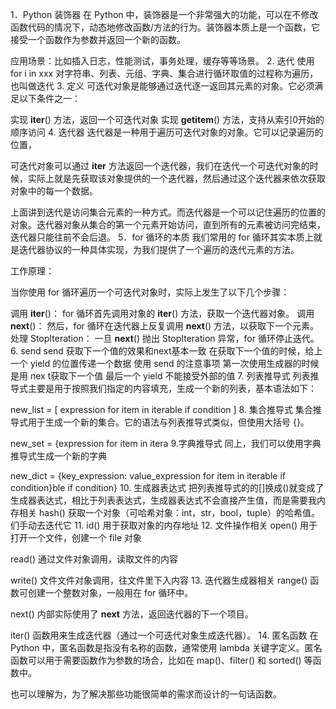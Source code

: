 1．Python 装饰器
在 Python 中，装饰器是一个非常强大的功能，可以在不修改函数代码的情况下，动态地修改函数/方法的行为。装饰器本质上是一个函数，它接受一个函数作为参数并返回一个新的函数。

应用场景：比如插入日志，性能测试，事务处理，缓存等等场景。
2. 迭代
使用 for i in xxx 对字符串、列表、元组、字典、集合进行循环取值的过程称为遍历，也叫做迭代
3. 定义
可迭代对象是能够通过迭代逐一返回其元素的对象。它必须满足以下条件之一：

实现 __iter__() 方法，返回一个可迭代对象
实现 __getitem__() 方法，支持从索引0开始的顺序访问
4. 迭代器
迭代器是一种用于遍历可迭代对象的对象。它可以记录遍历的位置，

可迭代对象可以通过 __iter__ 方法返回一个迭代器，我们在迭代一个可迭代对象的时候，实际上就是先获取该对象提供的一个迭代器，然后通过这个迭代器来依次获取对象中的每一个数据。

上面讲到迭代是访问集合元素的一种方式。而迭代器是一个可以记住遍历的位置的对象。迭代器对象从集合的第一个元素开始访问，直到所有的元素被访问完结束，迭代器只能往前不会后退。
5．for 循环的本质
我们常用的 for 循环其实本质上就是迭代器协议的一种具体实现，为我们提供了一个遍历的迭代元素的方法。

工作原理：

当你使用 for 循环遍历一个可迭代对象时，实际上发生了以下几个步骤：

调用 __iter__()：
for 循环首先调用对象的 __iter__() 方法，获取一个迭代器对象。
调用 __next__()：
然后，for 循环在迭代器上反复调用 __next__() 方法，以获取下一个元素。
处理 StopIteration：
一旦 __next__() 抛出 StopIteration 异常，for 循环停止迭代。
6. send
send 获取下一个值的效果和next基本一致
在获取下一个值的时候，给上一个 yield 的位置传递一个数据
使用 send 的注意事项
第一次使用生成器的时候 是用 nex t获取下一个值
最后一个 yield 不能接受外部的值
7. 列表推导式
列表推导式主要是用于按照我们指定的内容填充，生成一个新的列表，基本语法如下：

new_list = [ expression for item in iterable if condition ]
8. 集合推导式
集合推导式用于生成一个新的集合。它的语法与列表推导式类似，但使用大括号 {}。

new_set = {expression for item in itera
9.字典推导式
同上，我们可以使用字典推导式生成一个新的字典

new_dict = {key_expression: value_expression for item in iterable if condition}ble if condition}
10. 生成器表达式
把列表推导式的的[]换成()就变成了生成器表达式，相比于列表表达式，生成器表达式不会直接产生值，而是需要我内存相关
hash()
获取一个对象（可哈希对象：int，str，bool，tuple）的哈希值。们手动去迭代它
11. id()
用于获取对象的内存地址
12. 文件操作相关
open()
用于打开一个文件，创建一个 file 对象

read()
通过文件对象调用，读取文件的内容

write()
文件文件对象调用，往文件里下入内容
13. 迭代器生成器相关
range()
函数可创建一个整数对象，一般用在 for 循环中。

next()
内部实际使用了 __next__ 方法，返回迭代器的下一个项目。

iter()
函数用来生成迭代器（通过一个可迭代对象生成迭代器）。
14. 匿名函数
在 Python 中，匿名函数是指没有名称的函数，通常使用 lambda 关键字定义。匿名函数可以用于需要函数作为参数的场合，比如在 map()、filter() 和 sorted() 等函数中。

也可以理解为，为了解决那些功能很简单的需求而设计的一句话函数。